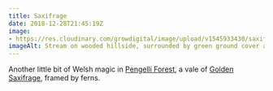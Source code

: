 ```yaml
---
title: Saxifrage
date: 2018-12-28T21:45:19Z
image: 
- https://res.cloudinary.com/growdigital/image/upload/v1545933430/saxifrage-178522F1.jpg
imageAlt: Stream on wooded hillside, surrounded by green ground cover and ferns
---
```


Another little bit of Welsh magic in [Pengelli Forest](https://www.welshwildlife.org/nature-reserve/pengelli-forest/), a vale of [Golden Saxifrage](https://pfaf.org/user/plant.aspx?latinname=Chrysosplenium+oppositifolium), framed by ferns.
